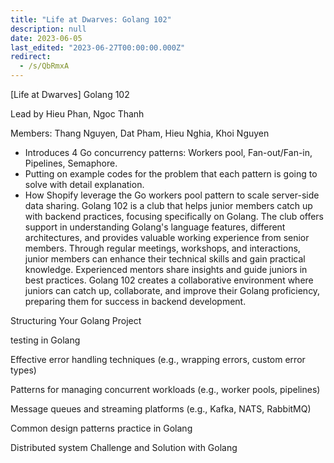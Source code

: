 ```yaml
---
title: "Life at Dwarves: Golang 102"
description: null
date: 2023-06-05
last_edited: "2023-06-27T00:00:00.000Z"
redirect:
  - /s/QbRmxA
---
```


[Life at Dwarves] Golang 102

Lead by Hieu Phan, Ngoc Thanh

Members: Thang Nguyen, Dat Pham, Hieu Nghia, Khoi Nguyen

- Introduces 4 Go concurrency patterns: Workers pool, Fan-out/Fan-in, Pipelines, Semaphore.
- Putting on example codes for the problem that each pattern is going to solve with detail explanation.
- How Shopify leverage the Go workers pool pattern to scale server-side data sharing.
  Golang 102 is a club that helps junior members catch up with backend practices, focusing specifically on Golang. The club offers support in understanding Golang's language features, different architectures, and provides valuable working experience from senior members. Through regular meetings, workshops, and interactions, junior members can enhance their technical skills and gain practical knowledge. Experienced mentors share insights and guide juniors in best practices. Golang 102 creates a collaborative environment where juniors can catch up, collaborate, and improve their Golang proficiency, preparing them for success in backend development.

Structuring Your Golang Project

testing in Golang

Effective error handling techniques (e.g., wrapping errors, custom error types)

Patterns for managing concurrent workloads (e.g., worker pools, pipelines)

Message queues and streaming platforms (e.g., Kafka, NATS, RabbitMQ)

Common design patterns practice in Golang

Distributed system Challenge and Solution with Golang
